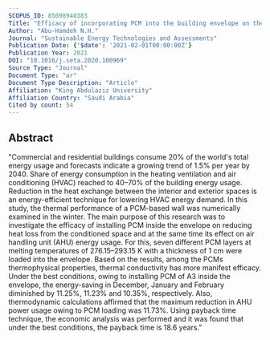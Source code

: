 ```yaml
---
SCOPUS_ID: 85098940383
Title: "Efficacy of incorporating PCM into the building envelope on the energy saving and AHU power usage in winter"
Author: "Abu-Hamdeh N.H."
Journal: "Sustainable Energy Technologies and Assessments"
Publication Date: {'$date': '2021-02-01T00:00:00Z'}
Publication Year: 2021
DOI: "10.1016/j.seta.2020.100969"
Source Type: "Journal"
Document Type: "ar"
Document Type Description: "Article"
Affiliation: "King Abdulaziz University"
Affiliation Country: "Saudi Arabia"
Cited by count: 54
---
```


## Abstract
"Commercial and residential buildings consume 20% of the world's total energy usage and forecasts indicate a growing trend of 1.5% per year by 2040. Share of energy consumption in the heating ventilation and air conditioning (HVAC) reached to 40–70% of the building energy usage. Reduction in the heat exchange between the interior and exterior spaces is an energy-efficient technique for lowering HVAC energy demand. In this study, the thermal performance of a PCM-based wall was numerically examined in the winter. The main purpose of this research was to investigate the efficacy of installing PCM inside the envelope on reducing heat loss from the conditioned space and at the same time its effect on air handling unit (AHU) energy usage. For this, seven different PCM layers at melting temperatures of 276.15–293.15 K with a thickness of 1 cm were loaded into the envelope. Based on the results, among the PCMs thermophysical properties, thermal conductivity has more manifest efficacy. Under the best conditions, owing to installing PCM of A3 inside the envelope, the energy-saving in December, January and February diminished by 11.25%, 11.23% and 10.35%, respectively. Also, thermodynamic calculations affirmed that the maximum reduction in AHU power usage owing to PCM loading was 11.73%. Using payback time technique, the economic analysis was performed and it was found that under the best conditions, the payback time is 18.6 years."
